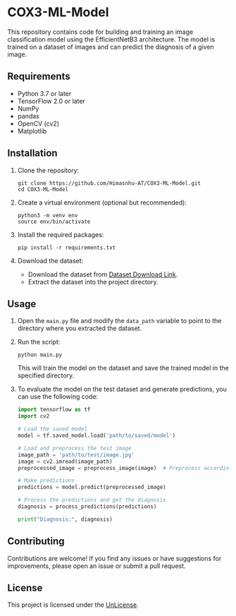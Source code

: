 # COX3-ML-Model
This repository contains code for building and training an image classification model using the EfficientNetB3 architecture. The model is trained on a dataset of images and can predict the diagnosis of a given image.

## Requirements

- Python 3.7 or later
- TensorFlow 2.0 or later
- NumPy
- pandas
- OpenCV (cv2)
- Matplotlib

## Installation

1. Clone the repository:

   ```
   git clone https://github.com/Himasnhu-AT/COX3-ML-Model.git
   cd COX3-ML-Model
   ```

2. Create a virtual environment (optional but recommended):

   ```
   python3 -m venv env
   source env/bin/activate
   ```

3. Install the required packages:

   ```
   pip install -r requirements.txt
   ```

4. Download the dataset:
   
   - Download the dataset from [Dataset Download Link](https://www.kaggle.com/datasets/andyczhao/covidx-cxr2).
   - Extract the dataset into the project directory.

## Usage

1. Open the `main.py` file and modify the `data_path` variable to point to the directory where you extracted the dataset.

2. Run the script:

   ```
   python main.py
   ```

   This will train the model on the dataset and save the trained model in the specified directory.

3. To evaluate the model on the test dataset and generate predictions, you can use the following code:

   ```python
   import tensorflow as tf
   import cv2

   # Load the saved model
   model = tf.saved_model.load('path/to/saved/model')

   # Load and preprocess the test image
   image_path = 'path/to/test/image.jpg'
   image = cv2.imread(image_path)
   preprocessed_image = preprocess_image(image)  # Preprocess according to the model requirements

   # Make predictions
   predictions = model.predict(preprocessed_image)

   # Process the predictions and get the diagnosis
   diagnosis = process_predictions(predictions)

   print("Diagnosis:", diagnosis)
   ```

## Contributing

Contributions are welcome! If you find any issues or have suggestions for improvements, please open an issue or submit a pull request.

## License

This project is licensed under the [UnLicense](LICENSE).
